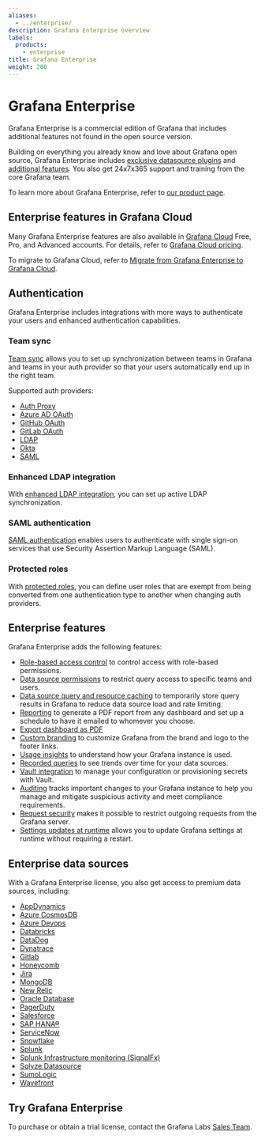 ```yaml
---
aliases:
  - ../enterprise/
description: Grafana Enterprise overview
labels:
  products:
    - enterprise
title: Grafana Enterprise
weight: 200
---
```


# Grafana Enterprise

Grafana Enterprise is a commercial edition of Grafana that includes additional features not found in the open source version.

Building on everything you already know and love about Grafana open source, Grafana Enterprise includes [exclusive datasource plugins](#enterprise-data-sources) and [additional features](#enterprise-features). You also get 24x7x365 support and training from the core Grafana team.

To learn more about Grafana Enterprise, refer to [our product page](/enterprise).

## Enterprise features in Grafana Cloud

Many Grafana Enterprise features are also available in [Grafana Cloud](/docs/grafana-cloud) Free, Pro, and Advanced accounts. For details, refer to [Grafana Cloud pricing](/pricing/#featuresTable).

To migrate to Grafana Cloud, refer to [Migrate from Grafana Enterprise to Grafana Cloud](/docs/grafana-cloud/account-management/e2c-guide/).

## Authentication

Grafana Enterprise includes integrations with more ways to authenticate your users and enhanced authentication capabilities.

### Team sync

[Team sync](../../setup-grafana/configure-security/configure-team-sync/) allows you to set up synchronization between teams in Grafana and teams in your auth provider so that your users automatically end up in the right team.

Supported auth providers:

- [Auth Proxy](../../setup-grafana/configure-security/configure-authentication/auth-proxy/#team-sync-enterprise-only)
- [Azure AD OAuth](../../setup-grafana/configure-security/configure-authentication/azuread/#team-sync-enterprise-only)
- [GitHub OAuth](../../setup-grafana/configure-security/configure-authentication/github/#configure-team-synchronization)
- [GitLab OAuth](../../setup-grafana/configure-security/configure-authentication/gitlab/#configure-team-synchronization)
- [LDAP](../../setup-grafana/configure-security/configure-authentication/enhanced-ldap/#ldap-group-synchronization-for-teams)
- [Okta](../../setup-grafana/configure-security/configure-authentication/okta/#configure-team-synchronization-enterprise-only)
- [SAML](../../setup-grafana/configure-security/configure-authentication/saml/#configure-team-sync)

### Enhanced LDAP integration

With [enhanced LDAP integration](../../setup-grafana/configure-security/configure-authentication/enhanced-ldap/), you can set up active LDAP synchronization.

### SAML authentication

[SAML authentication](../../setup-grafana/configure-security/configure-authentication/saml/) enables users to authenticate with single sign-on services that use Security Assertion Markup Language (SAML).

### Protected roles

With [protected roles](../../setup-grafana/configure-security/configure-authentication/#protected-roles), you can define user roles that are exempt from being converted from one authentication type to another when changing auth providers.

## Enterprise features

Grafana Enterprise adds the following features:

- [Role-based access control](../../administration/roles-and-permissions/access-control/) to control access with role-based permissions.
- [Data source permissions](../../administration/data-source-management/#data-source-permissions) to restrict query access to specific teams and users.
- [Data source query and resource caching](../../administration/data-source-management/#query-and-resource-caching) to temporarily store query results in Grafana to reduce data source load and rate limiting.
- [Reporting](../../dashboards/create-reports/) to generate a PDF report from any dashboard and set up a schedule to have it emailed to whomever you choose.
- [Export dashboard as PDF](../../dashboards/share-dashboards-panels/#export-dashboard-as-pdf)
- [Custom branding](../../setup-grafana/configure-grafana/configure-custom-branding/) to customize Grafana from the brand and logo to the footer links.
- [Usage insights](../../dashboards/assess-dashboard-usage/) to understand how your Grafana instance is used.
- [Recorded queries](../../administration/recorded-queries/) to see trends over time for your data sources.
- [Vault integration](../../setup-grafana/configure-security/configure-database-encryption/#encrypting-your-database-with-a-key-from-a-key-management-service-kms) to manage your configuration or provisioning secrets with Vault.
- [Auditing](../../setup-grafana/configure-security/audit-grafana/) tracks important changes to your Grafana instance to help you manage and mitigate suspicious activity and meet compliance requirements.
- [Request security](../../setup-grafana/configure-security/configure-request-security/) makes it possible to restrict outgoing requests from the Grafana server.
- [Settings updates at runtime](../../setup-grafana/configure-grafana/settings-updates-at-runtime/) allows you to update Grafana settings at runtime without requiring a restart.

## Enterprise data sources

With a Grafana Enterprise license, you also get access to premium data sources, including:

- [AppDynamics](/grafana/plugins/dlopes7-appdynamics-datasource)
- [Azure CosmosDB](/grafana/plugins/grafana-azurecosmosdb-datasource)
- [Azure Devops](/grafana/plugins/grafana-azuredevops-datasource)
- [Databricks](/grafana/plugins/grafana-databricks-datasource)
- [DataDog](/grafana/plugins/grafana-datadog-datasource)
- [Dynatrace](/grafana/plugins/grafana-dynatrace-datasource)
- [Gitlab](/grafana/plugins/grafana-gitlab-datasource)
- [Honeycomb](/grafana/plugins/grafana-honeycomb-datasource)
- [Jira](/grafana/plugins/grafana-jira-datasource)
- [MongoDB](/grafana/plugins/grafana-mongodb-datasource)
- [New Relic](/grafana/plugins/grafana-newrelic-datasource)
- [Oracle Database](/grafana/plugins/grafana-oracle-datasource)
- [PagerDuty](/grafana/plugins/grafana-pagerduty-datasource)
- [Salesforce](/grafana/plugins/grafana-salesforce-datasource)
- [SAP HANA®](/grafana/plugins/grafana-saphana-datasource)
- [ServiceNow](/grafana/plugins/grafana-servicenow-datasource)
- [Snowflake](/grafana/plugins/grafana-snowflake-datasource)
- [Splunk](/grafana/plugins/grafana-splunk-datasource)
- [Splunk Infrastructure monitoring (SignalFx)](/grafana/plugins/grafana-splunk-monitoring-datasource)
- [Sqlyze Datasource](/grafana/plugins/grafana-odbc-datasource)
- [SumoLogic](/grafana/plugins/grafana-sumologic-datasource)
- [Wavefront](/grafana/plugins/grafana-wavefront-datasource)

## Try Grafana Enterprise

To purchase or obtain a trial license, contact the Grafana Labs [Sales Team](/contact?about=support&topic=Grafana%20Enterprise).
